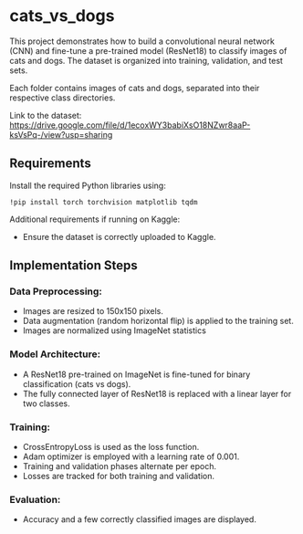 # cats_vs_dogs

This project demonstrates how to build a convolutional neural network (CNN) and fine-tune a pre-trained model (ResNet18) to classify images of cats and dogs. The dataset is organized into training, validation, and test sets.

Each folder contains images of cats and dogs, separated into their respective class directories.

Link to the dataset:
    https://drive.google.com/file/d/1ecoxWY3babiXsO18NZwr8aaP-ksVsPq-/view?usp=sharing


## Requirements

Install the required Python libraries using:

    !pip install torch torchvision matplotlib tqdm

Additional requirements if running on Kaggle:

- Ensure the dataset is correctly uploaded to Kaggle.

    

## Implementation Steps

### Data Preprocessing:

  - Images are resized to 150x150 pixels.
  - Data augmentation (random horizontal flip) is applied to the training set.
  - Images are normalized using ImageNet statistics

### Model Architecture:

  - A ResNet18 pre-trained on ImageNet is fine-tuned for binary classification (cats vs dogs).
  - The fully connected layer of ResNet18 is replaced with a linear layer for two classes.

### Training:

  - CrossEntropyLoss is used as the loss function.
  - Adam optimizer is employed with a learning rate of 0.001.
  - Training and validation phases alternate per epoch.
  - Losses are tracked for both training and validation.

### Evaluation:

  - Accuracy and a few correctly classified images are displayed.


